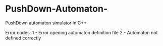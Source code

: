 # PushDown-Automaton-
PushDown automaton simulator in C++

Error codes:
  1 - Error opening automaton definition file
  2 - Automaton not defined correctly 
